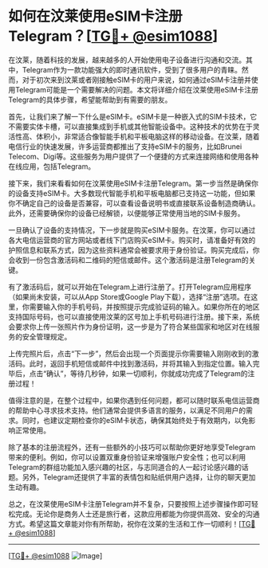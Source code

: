 # 如何在汶莱使用eSIM卡注册Telegram？[[TG💪+ @esim1088](https://t.me/s/esim1088)]

在汶莱，随着科技的发展，越来越多的人开始使用电子设备进行沟通和交流。其中，Telegram作为一款功能强大的即时通讯软件，受到了很多用户的青睐。然而，对于初次来到汶莱或者刚接触eSIM卡的用户来说，如何通过eSIM卡注册并使用Telegram可能是一个需要解决的问题。本文将详细介绍在汶莱使用eSIM卡注册Telegram的具体步骤，希望能帮助到有需要的朋友。

首先，让我们来了解一下什么是eSIM卡。eSIM卡是一种嵌入式的SIM卡技术，它不需要实体卡槽，可以直接集成到手机或其他智能设备中。这种技术的优势在于灵活性高、体积小，非常适合像智能手机和平板电脑这样的移动设备。在汶莱，随着电信行业的快速发展，许多运营商都推出了支持eSIM卡的服务，比如Brunei Telecom、Digi等。这些服务为用户提供了一个便捷的方式来连接网络和使用各种在线应用，包括Telegram。

接下来，我们来看看如何在汶莱使用eSIM卡注册Telegram。第一步当然是确保你的设备支持eSIM卡。大多数现代智能手机和平板电脑都已支持这一功能，但如果你不确定自己的设备是否兼容，可以查看设备说明书或直接联系设备制造商确认。此外，还需要确保你的设备已经解锁，以便能够正常使用当地的SIM卡服务。

一旦确认了设备的支持情况，下一步就是购买eSIM卡服务。在汶莱，你可以通过各大电信运营商的官方网站或者线下门店购买eSIM卡。购买时，请准备好有效的护照信息和联系方式，因为这些资料通常会被要求用于身份验证。购买完成后，你会收到一份包含激活码和二维码的短信或邮件。这个激活码是注册Telegram的关键。

有了激活码后，就可以开始在Telegram上进行注册了。打开Telegram应用程序（如果尚未安装，可以从App Store或Google Play下载），选择“注册”选项。在这里，你需要输入你的手机号码，并按照提示完成验证码的输入。如果你所在的地区支持国际号码，也可以直接使用汶莱的区号加上手机号码进行注册。接下来，系统会要求你上传一张照片作为身份证明，这一步是为了符合某些国家和地区对在线服务的安全管理规定。

上传完照片后，点击“下一步”，然后会出现一个页面提示你需要输入刚刚收到的激活码。此时，返回手机短信或邮件中找到激活码，并将其输入到指定位置。输入完毕后，点击“确认”，等待几秒钟，如果一切顺利，你就成功完成了Telegram的注册过程！

值得注意的是，在整个过程中，如果你遇到任何问题，都可以随时联系电信运营商的帮助中心寻求技术支持。他们通常会提供多语言的服务，以满足不同用户的需求。同时，也建议定期检查你的eSIM卡状态，确保其始终处于有效期内，以免影响正常使用。

除了基本的注册流程外，还有一些额外的小技巧可以帮助你更好地享受Telegram带来的便利。例如，你可以设置双重身份验证来增强账户安全性；也可以利用Telegram的群组功能加入感兴趣的社区，与志同道合的人一起讨论感兴趣的话题。另外，Telegram还提供了丰富的表情包和贴纸供用户选择，让你的聊天更加生动有趣。

总之，在汶莱使用eSIM卡注册Telegram并不复杂，只要按照上述步骤操作即可轻松完成。无论你是商务人士还是旅行者，这款应用都能为你提供高效、安全的沟通方式。希望这篇文章能对你有所帮助，祝你在汶莱的生活和工作一切顺利！[[TG💪+ @esim1088](https://t.me/s/esim1088)]

---

[[TG💪+ @esim1088](https://t.me/s/esim1088) ![Image](https://i.postimg.cc/4NQfJmqS/Snipaste-2025-05-13-00-14-12.png)]